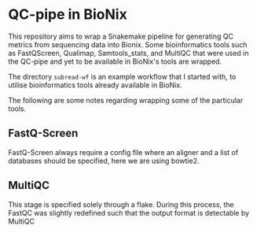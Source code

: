 # QC-pipe in BioNix

This repository aims to wrap a Snakemake pipeline for generating QC metrics from sequencing data into Bionix. Some bioinformatics tools such as FastQScreen, Qualimap, Samtools_stats, and MultiQC that were used in the QC-pipe and yet to be available in BioNix's tools are wrapped.

The directory `subread-wf` is an example workflow that I started with, to utilise bioinformatics tools already available in BioNix.

The following are some notes regarding wrapping some of the particular tools.

## FastQ-Screen
FastQ-Screen always require a config file where an aligner and a list of databases should be specified, here we are using bowtie2.

## MultiQC
This stage is specified solely through a flake. During this process, the FastQC was slightly redefined such that the output format is detectable by MultiQC
